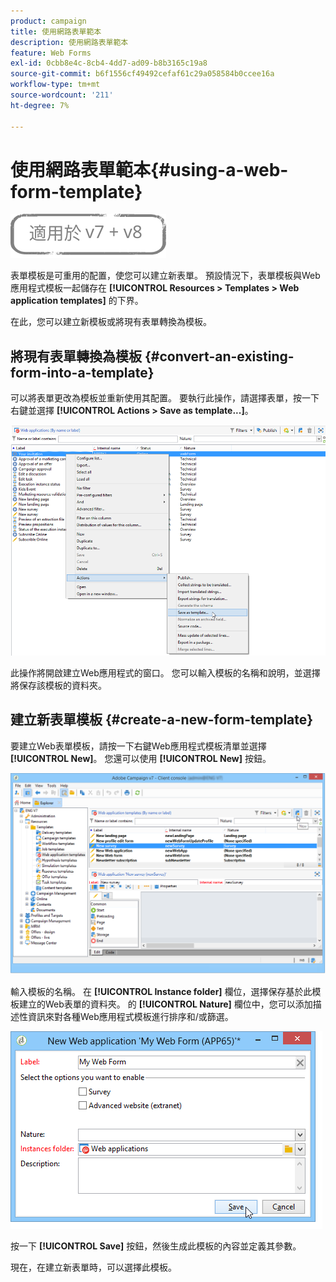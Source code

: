 ```yaml
---
product: campaign
title: 使用網路表單範本
description: 使用網路表單範本
feature: Web Forms
exl-id: 0cbb8e4c-8cb4-4dd7-ad09-b8b3165c19a8
source-git-commit: b6f1556cf49492cefaf61c29a058584b0ccee16a
workflow-type: tm+mt
source-wordcount: '211'
ht-degree: 7%

---
```


# 使用網路表單範本{#using-a-web-form-template}

![](../../assets/common.svg)

表單模板是可重用的配置，使您可以建立新表單。 預設情況下，表單模板與Web應用程式模板一起儲存在 **[!UICONTROL Resources > Templates > Web application templates]** 的下界。

在此，您可以建立新模板或將現有表單轉換為模板。

## 將現有表單轉換為模板 {#convert-an-existing-form-into-a-template}

可以將表單更改為模板並重新使用其配置。 要執行此操作，請選擇表單，按一下右鍵並選擇 **[!UICONTROL Actions > Save as template...]**。

![](assets/s_ncs_admin_survey_saveastemplate.png)

此操作將開啟建立Web應用程式的窗口。 您可以輸入模板的名稱和說明，並選擇將保存該模板的資料夾。

## 建立新表單模板 {#create-a-new-form-template}

要建立Web表單模板，請按一下右鍵Web應用程式模板清單並選擇 **[!UICONTROL New]**。 您還可以使用 **[!UICONTROL New]** 按鈕。

![](assets/s_ncs_admin_survey_createtemplate.png)

輸入模板的名稱。 在 **[!UICONTROL Instance folder]** 欄位，選擇保存基於此模板建立的Web表單的資料夾。 的 **[!UICONTROL Nature]** 欄位中，您可以添加描述性資訊來對各種Web應用程式模板進行排序和/或篩選。

![](assets/s_ncs_admin_survey_createtemplate_details.png)

按一下 **[!UICONTROL Save]** 按鈕，然後生成此模板的內容並定義其參數。

現在，在建立新表單時，可以選擇此模板。
